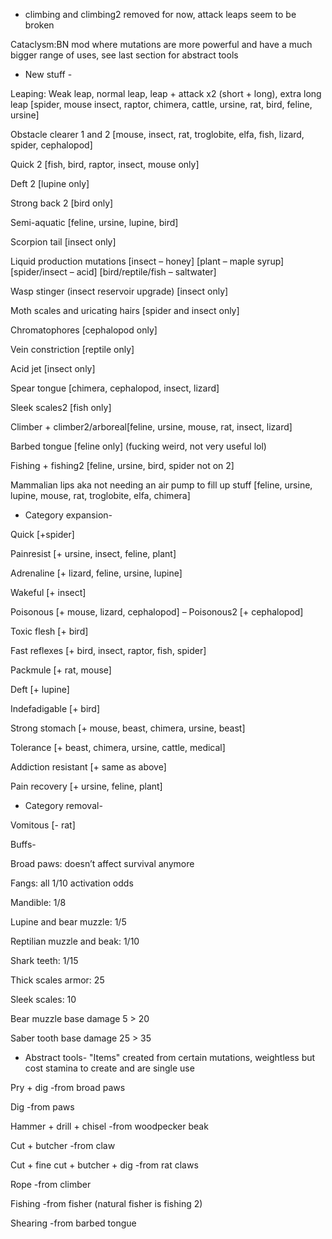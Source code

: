 - climbing and climbing2 removed for now, attack leaps seem to be broken
  
Cataclysm:BN mod where mutations are more powerful and have a much bigger range of uses, see last section for abstract tools

- New stuff - 

Leaping: Weak leap, normal leap, leap + attack x2 (short + long), extra long leap [spider, mouse insect, raptor, chimera, cattle, ursine, rat, bird, feline, ursine]

Obstacle clearer 1 and 2 [mouse, insect, rat, troglobite, elfa, fish, lizard, spider, cephalopod]

Quick 2 [fish, bird, raptor, insect, mouse only]

Deft 2 [lupine only]

Strong back 2 [bird only]

Semi-aquatic [feline, ursine, lupine, bird]

Scorpion tail [insect only]

Liquid production mutations [insect – honey] [plant – maple syrup] [spider/insect – acid] [bird/reptile/fish – saltwater] 

Wasp stinger (insect reservoir upgrade) [insect only]

Moth scales and uricating hairs [spider and insect only]

Chromatophores [cephalopod only]

Vein constriction [reptile only]

Acid jet [insect only]

Spear tongue [chimera, cephalopod, insect, lizard]

Sleek scales2 [fish only]

Climber + climber2/arboreal[feline, ursine, mouse, rat, insect, lizard]

Barbed tongue [feline only] (fucking weird, not very useful lol)

Fishing + fishing2 [feline, ursine, bird, spider not on 2]

Mammalian lips aka not needing an air pump to fill up stuff [feline, ursine, lupine, mouse, rat, troglobite, elfa, chimera]


- Category expansion-

Quick [+spider]

Painresist [+ ursine, insect, feline, plant]

Adrenaline [+ lizard, feline, ursine, lupine]

Wakeful [+ insect]

Poisonous [+ mouse, lizard, cephalopod] – Poisonous2 [+ cephalopod]

Toxic flesh [+ bird]

Fast reflexes [+ bird, insect, raptor, fish, spider]

Packmule [+ rat, mouse]

Deft [+ lupine]

Indefadigable [+ bird]

Strong stomach [+ mouse, beast, chimera, ursine, beast]

Tolerance [+ beast, chimera, ursine, cattle, medical]

Addiction resistant [+ same as above]

Pain recovery [+ ursine, feline, plant]


- Category removal-

Vomitous [- rat]

Buffs-

Broad paws: doesn’t affect survival anymore

Fangs: all 1/10 activation odds

Mandible: 1/8 

Lupine and bear muzzle: 1/5

Reptilian muzzle and beak: 1/10

Shark teeth: 1/15

Thick scales armor: 25

Sleek scales: 10

Bear muzzle base damage 5 > 20

Saber tooth base damage 25 > 35


- Abstract tools- "Items" created from certain mutations, weightless but cost stamina to create and are single use

Pry + dig -from broad paws

Dig -from paws

Hammer + drill + chisel -from woodpecker beak

Cut + butcher -from claw

Cut + fine cut + butcher + dig -from rat claws

Rope -from climber

Fishing -from fisher (natural fisher is fishing 2)

Shearing -from barbed tongue

